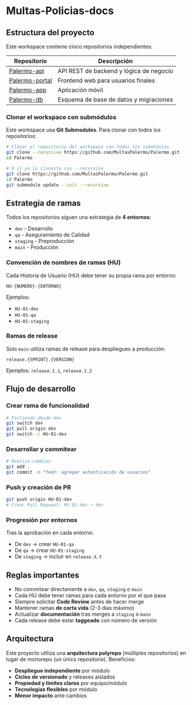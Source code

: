 # Multas-Policias-docs

## Estructura del proyecto
Este workspace contiene cinco repositorios independientes:

| Repositorio | Descripción |
|-------------|-------------|
| [Palermo-api](./Palermo-api) | API REST de backend y lógica de negocio |
| [Palermo-portal](./Palermo-portal) | Frontend web para usuarios finales |
| [Palermo-app](./Palermo-app) | Aplicación móvil |
| [Palermo-db](./Palermo-db) | Esquema de base de datos y migraciones |

### Clonar el workspace con submódulos

Este workspace usa **Git Submodules**. Para clonar con todos los repositorios:

```bash
# Clonar el repositorio del workspace con todos los submódulos
git clone --recursive https://github.com/MultasPalermo/Palermo.git
cd Palermo

# O si ya lo clonaste sin --recursive
git clone https://github.com/MultasPalermo/Palermo.git
cd Palermo
git submodule update --init --recursive
```

## Estrategia de ramas

Todos los repositorios siguen una estrategia de **4 entornos**:

- `dev` - Desarrollo
- `qa` - Aseguramiento de Calidad
- `staging` - Preproducción
- `main` - Producción

### Convención de nombres de ramas (HU)

Cada Historia de Usuario (HU) debe tener su propia rama por entorno:

```
HU-{NUMERO}-{ENTORNO}
```

Ejemplos:
- `HU-01-dev`
- `HU-01-qa`
- `HU-01-staging`

### Ramas de release

Solo `main` utiliza ramas de release para despliegues a producción:

```
release.{SPRINT}.{VERSION}
```

Ejemplos: `release.1.1`, `release.1.2`

## Flujo de desarrollo

### Crear rama de funcionalidad

```bash
# Partiendo desde dev
git switch dev
git pull origin dev
git switch -c HU-01-dev
```

### Desarrollar y commitear

```bash
# Realiza cambios
git add .
git commit -m "feat: agregar autenticación de usuarios"
```

### Push y creación de PR

```bash
git push origin HU-01-dev
# Crear Pull Request: HU-01-dev → dev
```

### Progresión por entornos

Tras la aprobación en cada entorno:
- De `dev` → crear `HU-01-qa`
- De `qa` → crear `HU-01-staging`
- De `staging` → incluir en `release.X.Y`

## Reglas importantes

- No commitear directamente a `dev`, `qa`, `staging` o `main`
- Cada HU debe tener ramas para cada entorno por el que pasa
- Siempre solicitar **Code Review** antes de hacer merge
- Mantener ramas **de corta vida** (2-3 días máximo)
- Actualizar **documentación** tras merges a `staging` o `main`
- Cada release debe estar **taggeado** con número de versión

## Arquitectura

Este proyecto utiliza una **arquitectura polyrepo** (múltiples repositorios) en lugar de monorepo (un único repositorio). Beneficios:

- **Despliegue independiente** por módulo
- **Ciclos de versionado** y releases aislados
- **Propiedad y límites claros** por equipo/módulo
- **Tecnologías flexibles** por módulo
- **Menor impacto** ante cambios
